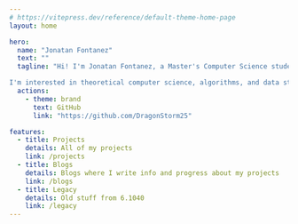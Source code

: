 ```yaml
---
# https://vitepress.dev/reference/default-theme-home-page
layout: home

hero:
  name: "Jonatan Fontanez"
  text: ""
  tagline: "Hi! I'm Jonatan Fontanez, a Master's Computer Science student at MIT. I have a Bachelor's in Science in Computer Science and Engineering from MIT, where I also minored in Mathematics and Philosophy.

I'm interested in theoretical computer science, algorithms, and data structures (most especially graph theory)."
  actions:
    - theme: brand
      text: GitHub
      link: "https://github.com/DragonStorm25"

features:
  - title: Projects
    details: All of my projects
    link: /projects
  - title: Blogs
    details: Blogs where I write info and progress about my projects
    link: /blogs
  - title: Legacy
    details: Old stuff from 6.1040
    link: /legacy
---
```

